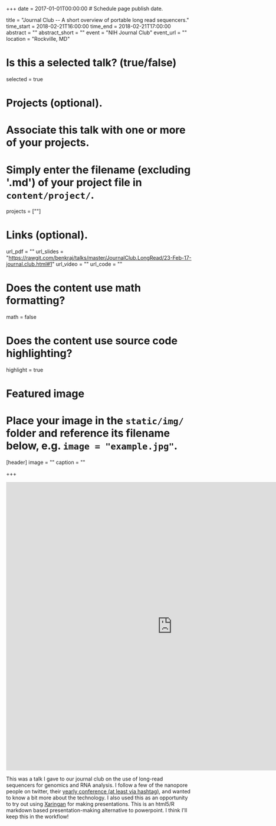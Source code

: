 +++
date = 2017-01-01T00:00:00  # Schedule page publish date.

title = "Journal Club -- A short overview of portable long read sequencers."
time_start = 2018-02-21T16:00:00
time_end = 2018-02-21T17:00:00
abstract = ""
abstract_short = ""
event = "NIH Journal Club"
event_url = ""
location = "Rockville, MD"

# Is this a selected talk? (true/false)
selected = true

# Projects (optional).
#   Associate this talk with one or more of your projects.
#   Simply enter the filename (excluding '.md') of your project file in `content/project/`.
projects = [""]

# Links (optional).
url_pdf = ""
url_slides = "https://rawgit.com/benkraj/talks/master/JournalClub.LongRead/23-Feb-17-journal.club.html#1"
url_video = ""
url_code = ""

# Does the content use math formatting?
math = false

# Does the content use source code highlighting?
highlight = true

# Featured image
# Place your image in the `static/img/` folder and reference its filename below, e.g. `image = "example.jpg"`.
[header]
image = ""
caption = ""

+++

<iframe src="https://rawgit.com/benkraj/talks/master/JournalClub.LongRead/23-Feb-17-journal.club.html#1" width="900" height="780" style="border: none;"></iframe>

This was a talk I gave to our journal club on the use of long-read sequencers for genomics and RNA analysis. I follow a few of the nanopore people on twitter, their [yearly conference (at least via hashtag)](https://twitter.com/nanopore/status/961555827181150208), and wanted to know a bit more about the technology. I also used this as an opportunity to try out using [Xaringan](https://yihui.name/en/2017/08/why-xaringan-remark-js/) for making presentations. This is an html5/R markdown based presentation-making alternative to powerpoint. I think I'll keep this in the workflow!